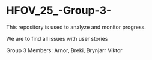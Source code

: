 # HFOV_25_-Group-3-
This repository is used to analyze and monitor progress.

We are to find all issues with user stories

Group 3
Members:
Arnor, Breki, Brynjarr Viktor

